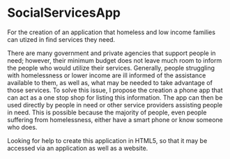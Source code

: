 # SocialServicesApp
For the creation of an application that homeless and low income families can utized in find services they need.

There are many government and private agencies that support people in need; however, their minimum budget does not leave much room to inform the people who would utilize their services. Generally, people struggling with homelessness or lower income are ill informed of the assistance available to them, as well as, what may be needed to take advantage of those services. To solve this issue, I propose the creation a phone app that can act as a one stop shop for listing this information. The app can then be used directly by people in need or other service providers assisting people in need. This is possible because the majority of people, even people suffering from homelessness, either have a smart phone or know someone who does.

Looking for help to create this application in HTML5, so that it may be accessed via an application as well as a website. 
